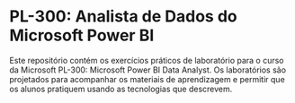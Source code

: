# PL-300: Analista de Dados do Microsoft Power BI

Este repositório contém os exercícios práticos de laboratório para o curso da Microsoft PL-300: Microsoft Power BI Data Analyst. Os laboratórios são projetados para acompanhar os materiais de aprendizagem e permitir que os alunos pratiquem usando as tecnologias que descrevem.
